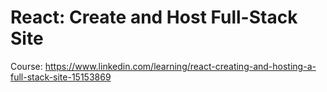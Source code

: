 # React: Create and Host Full-Stack Site

Course: https://www.linkedin.com/learning/react-creating-and-hosting-a-full-stack-site-15153869